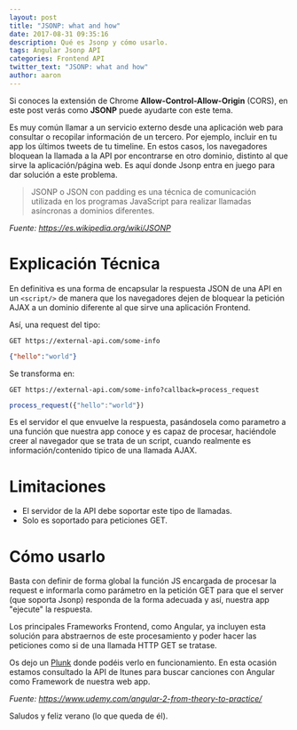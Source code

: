 ```yaml
---
layout: post
title: "JSONP: what and how"
date: 2017-08-31 09:35:16
description: Qué es Jsonp y cómo usarlo.
tags: Angular Jsonp API
categories: Frontend API
twitter_text: "JSONP: what and how"
author: aaron
---
```


Si conoces la extensión de Chrome **Allow-Control-Allow-Origin** (CORS),
en este post verás como **JSONP** puede ayudarte con este tema.

Es muy común llamar a un servicio externo desde una aplicación web para
consultar o recopilar información de un tercero. Por ejemplo, incluir en
tu app los últimos tweets de tu timeline. En estos casos, los navegadores
bloquean la llamada a la API por encontrarse en otro dominio, distinto al
que sirve la aplicación/página web. Es aquí donde Jsonp entra en juego para
dar solución a este problema.

> JSONP o JSON con padding es una técnica de comunicación utilizada en los programas JavaScript para realizar llamadas asíncronas a dominios diferentes.

*Fuente: https://es.wikipedia.org/wiki/JSONP*

# Explicación Técnica

En definitiva es una forma de encapsular la respuesta JSON de una API en un
 ```<script/>``` de manera que los navegadores dejen de bloquear la petición
  AJAX a un dominio diferente al que sirve una aplicación Frontend.

Así, una request del tipo:

```
GET https://external-api.com/some-info
```

```json
{"hello":"world"}
```

Se transforma en:

```
GET https://external-api.com/some-info?callback=process_request
```

```javascript
process_request({"hello":"world"})
```

Es el servidor el que envuelve la respuesta, pasándosela como parametro
a una función que nuestra app conoce y es capaz de procesar, haciéndole
creer al navegador que se trata de un script, cuando realmente es información/contenido
tipico de una llamada AJAX.

# Limitaciones

- El servidor de la API debe soportar este tipo de llamadas.
- Solo es soportado para peticiones GET.

# Cómo usarlo

Basta con definir de forma global la función JS encargada de procesar la request
e informarla como parámetro en la petición GET para que el server (que soporta Jsonp)
responda de la forma adecuada y así, nuestra app "ejecute" la respuesta.

Los principales Frameworks Frontend, como Angular, ya incluyen esta solución
para abstraernos de este procesamiento y poder hacer las peticiones como si
de una llamada HTTP GET se tratase.

Os dejo un [Plunk](http://plnkr.co/edit/iXMvE1myJqCvic0PT5Za?p=preview) donde podéis verlo
en funcionamiento. En esta ocasión estamos consultado la API de Itunes para buscar
canciones con Angular como Framework de nuestra web app.

*Fuente: https://www.udemy.com/angular-2-from-theory-to-practice/*

Saludos y feliz verano (lo que queda de él).
